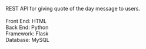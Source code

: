 
REST API for giving quote of the day message to users.\
\
Front End: HTML\
Back End: Python\
Framework: Flask\
Database: MySQL
